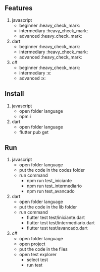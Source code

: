 ## Features
<ol>
  <li>javascript
    <ul>
      <li>beginner :heavy_check_mark:</li>
      <li>intermediary :heavy_check_mark:</li>
      <li>advanced :heavy_check_mark:</li>
    </ul>
  </li>
  <li>dart
    <ul>
      <li>beginner :heavy_check_mark:</li>
      <li>intermediary :heavy_check_mark:</li>
      <li>advanced :heavy_check_mark:</li>
    </ul>
  </li>
  <li>c#
    <ul>
      <li>beginner :heavy_check_mark:</li>
      <li>intermediary :x:</li>
      <li>advanced :x:</li>
    </ul>
  </li>
</ol>

## Install
<ol>
  <li>javascript
    <ul>
      <li>open folder language</li>
      <li>npm i</li>
    </ul>
  </li>
  <li>dart
    <ul>
      <li>open folder language</li>
      <li>flutter pub get</li>
    </ul>
  </li>
</ol>

## Run
<ol>
  <li>javascript
    <ul>
      <li>open folder language</li>
      <li>put the code in the codes folder</li>
      <li>run command
        <ul>
          <li>npm run test_iniciante</li>
          <li>npm run test_intermediario</li>
          <li>npm run test_avancado</li>
        </ul>
      </li>
    </ul>
  </li>
  <li>dart
    <ul>
      <li>open folder language</li>
      <li>put the code in the lib folder</li>
      <li>run command
        <ul>
          <li>flutter test test/iniciante.dart</li>
          <li>flutter test test/intermediario.dart</li>
          <li>flutter test test/avancado.dart</li>
        </ul>
      </li>
    </ul>
  </li>
  <li>c#
    <ul>
      <li>open folder language</li>
      <li>open project</li>
      <li>put the code in the files</li>
      <li>open test explorer
        <ul>
          <li>select test</li>
          <li>run test</li>
        </ul>
      </li>
    </ul>
  </li>
</ol>